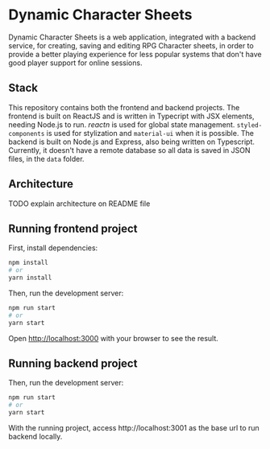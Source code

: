 # Dynamic Character Sheets

Dynamic Character Sheets is a web application, integrated with a backend service, for creating, saving and editing RPG Character sheets, in order to provide a better playing experience for less popular systems that don't have good player support for online sessions.

## Stack
This repository contains both the frontend and backend projects.
The frontend is built on ReactJS and is written in Typecript with JSX elements, needing Node.js to run.
*reactn* is used for global state management. `styled-components` is used for stylization and `material-ui` when it is possible.
The backend is built on Node.js and Express, also being written on Typescript. Currently, it doesn't have a remote database so all data is saved in JSON files, in the `data` folder.


## Architecture
TODO explain architecture on README file

## Running frontend project

First, install dependencies: 

```bash
npm install
# or
yarn install
```

Then, run the development server:

```bash
npm run start
# or
yarn start
```

Open [http://localhost:3000](http://localhost:3000) with your browser to see the result.

## Running backend project

Then, run the development server:

```bash
npm run start
# or
yarn start
```

With the running project, access http://localhost:3001 as the base url to run backend locally.
